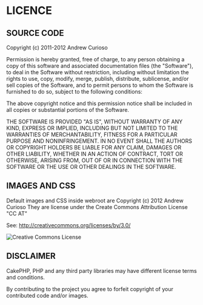 # LICENCE

## SOURCE CODE

Copyright (c) 2011-2012 Andrew Curioso

Permission is hereby granted, free of charge, to any person obtaining a copy of this software and associated documentation files (the "Software"), to deal in the Software without restriction, including without limitation the rights to use, copy, modify, merge, publish, distribute, sublicense, and/or sell copies of the Software, and to permit persons to whom the Software is furnished to do so, subject to the following conditions:

The above copyright notice and this permission notice shall be included in all copies or substantial portions of the Software.

THE SOFTWARE IS PROVIDED "AS IS", WITHOUT WARRANTY OF ANY KIND, EXPRESS OR IMPLIED, INCLUDING BUT NOT LIMITED TO THE WARRANTIES OF MERCHANTABILITY, FITNESS FOR A PARTICULAR PURPOSE AND NONINFRINGEMENT. IN NO EVENT SHALL THE AUTHORS OR COPYRIGHT HOLDERS BE LIABLE FOR ANY CLAIM, DAMAGES OR OTHER LIABILITY, WHETHER IN AN ACTION OF CONTRACT, TORT OR OTHERWISE, ARISING FROM, OUT OF OR IN CONNECTION WITH THE SOFTWARE OR THE USE OR OTHER DEALINGS IN THE SOFTWARE.

## IMAGES AND CSS

Default images and CSS inside webroot are Copyright (c) 2012 Andrew Curioso
They are license under the Create Commons Attribution License "CC AT"

See: http://creativecommons.org/licenses/by/3.0/

![Creative Commons License](http://i.creativecommons.org/l/by/3.0/88x31.png)

## DISCLAIMER

CakePHP, PHP and any third party libraries may have different license terms and conditions.

By contributing to the project you agree to forfeit copyright of your contributed code and/or images.
